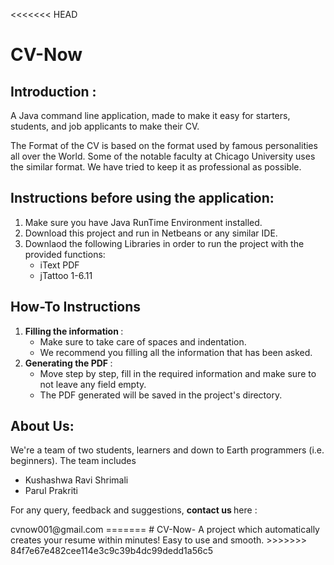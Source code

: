 <<<<<<< HEAD
# CV-Now
<html>
<body>
<h2>   Introduction : </h2> 
<p> A Java command line application, made to make it easy for starters, students, and job applicants to make their CV. </p>

<p> The Format of the CV is based on the format used by famous personalities all over the World. Some of the notable faculty at Chicago University uses the similar format. We have tried to keep it as professional as possible.  </p>

<h2>  Instructions before using the application: </h2>
<p>
<ol>
<li> Make sure you have Java RunTime Environment installed. </li>
<li> Download this project and run in Netbeans or any similar IDE. </li>
<li> Downlaod the following Libraries in order to run the project with the provided functions:
    <ul>
    <li> iText  PDF </li>
    <li> jTattoo 1-6.11 </li>
    </ul>
</li> 
</ol>
</p>

<h2> How-To Instructions </h2>
<ol>
<li> <b> Filling the information </b> :
<ul>
<li> Make sure to take care of spaces and indentation. </li>
<li> We recommend you filling all the information that has been asked. </li>
</ul>
</li>

<li> <b> Generating the PDF </b>  : 
<ul>
<li> Move step by step, fill in the required information and make sure to not leave any field empty. </li>
<li> The PDF generated will be saved in the project's directory. </li> </ul>
</ol>

<h2> About Us: </h2>

<p> We're a team of two students, learners and down to Earth programmers (i.e. beginners). The team includes </p>
<ul>
<li> Kushashwa Ravi Shrimali </li>
<li> Parul Prakriti </li> 
</ul>

<p> For any query, feedback and suggestions, <b> contact us </b> here : </p>
cvnow001@gmail.com 
</body>
</html>
=======
# CV-Now-
A project which automatically creates your resume within minutes! Easy to use and smooth.
>>>>>>> 84f7e67e482cee114e3c9c39b4dc99dedd1a56c5
